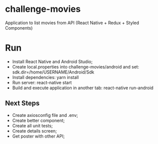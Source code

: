# challenge-movies
Application to list movies from API (React Native + Redux + Styled Components)

# Run
- Install React Native and Android Studio;
- Create local.properties into challenge-movies/android and set: sdk.dir=/home/USERNAME/Android/Sdk
- Install dependencies: yarn install
- Run server: react-native start
- Build and execute application in another tab: react-native run-android

## Next Steps
- Create axiosconfig file and .env;
- Create better component;
- Create all unit tests;
- Create details screen;
- Get poster with other API;
